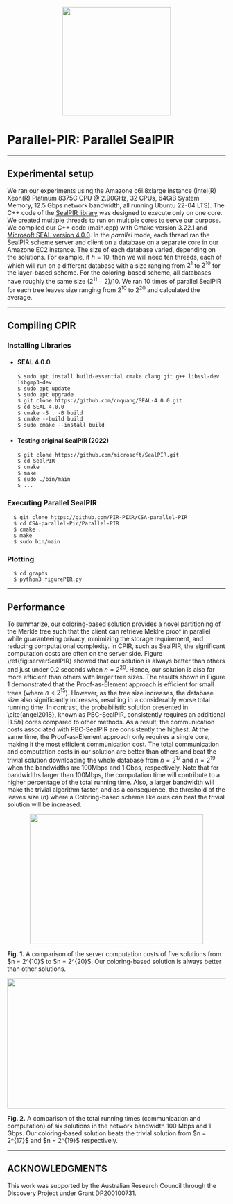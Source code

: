 <p align="center">
  <img width="250" height="250" src="https://github.com/cnquang/testPIR/assets/87842051/fba201f1-3818-4e0b-b0a9-cca7ffd4b74c">
</p>

# Parallel-PIR: Parallel SealPIR

---
## Experimental setup
We ran our experiments using the Amazone c6i.8xlarge instance (Intel(R) Xeon(R) Platinum 8375C CPU @ 2.90GHz, 32 CPUs, 64GiB System Memory, 12.5 Gbps network bandwidth, all running Ubuntu 22-04 LTS). The C++ code of the [SealPIR library](https://github.com/microsoft/SealPIR) was designed to execute only on one core. We created multiple threads to run on multiple cores to serve our purpose. We compiled our C++ code (main.cpp) with Cmake version 3.22.1 and [Microsoft SEAL version 4.0.0](https://github.com/cnquang/SEAL-4.0.0). In the *parallel* mode, each thread ran the SealPIR scheme server and client on a database on a separate core in our Amazone EC2 instance. The size of each database varied, depending on the solutions. For example, if $h = 10$, then we will need ten threads, each of which will run on a different database with a size ranging from $2^{1}$ to $2^{10}$ for the layer-based scheme. For the coloring-based scheme, all databases have roughly the same size $({2^{11} - 2})/10$. We ran 10 times of parallel SealPIR for each tree leaves size ranging from $2^{10}$ to $2^{20}$ and calculated the average.

---
## Compiling CPIR
### Installing Libraries

- #### SEAL 4.0.0
      $ sudo apt install build-essential cmake clang git g++ libssl-dev libgmp3-dev
      $ sudo apt update
      $ sudo apt upgrade
      $ git clone https://github.com/cnquang/SEAL-4.0.0.git
      $ cd SEAL-4.0.0
      $ cmake -S . -B build
      $ cmake --build build
      $ sudo cmake --install build
- #### Testing original SealPIR (2022)
      $ git clone https://github.com/microsoft/SealPIR.git
      $ cd SealPIR
      $ cmake .
      $ make
      $ sudo ./bin/main
      $ ...

### Executing Parallel SealPIR
      $ git clone https://github.com/PIR-PIXR/CSA-parallel-PIR
      $ cd CSA-parallel-Pir/Parallel-PIR
      $ cmake .
      $ make
      $ sudo bin/main
### Plotting
      $ cd graphs
      $ python3 figurePIR.py
---
## Performance
To summarize, our coloring-based solution provides a novel partitioning of the Merkle tree such that the client can retrieve Meklre proof in parallel while guaranteeing privacy, minimizing the storage requirement, and reducing computational complexity. In CPIR, such as SealPIR, the significant computation costs are often on the server side. Figure \ref{fig:serverSealPIR} showed that our solution is always better than others and just under 0.2 seconds when $n = 2^{20}$. Hence, our solution is also far more efficient than others with larger tree sizes. The results shown in Figure 1 demonstrated that the Proof-as-Element approach is efficient for small trees (where $n < 2^{15}$). However, as the tree size increases, the database size also significantly increases, resulting in a considerably worse total running time.
In contrast, the probabilistic solution presented in \cite{angel2018}, known as PBC-SealPIR, consistently requires an additional $\lceil 1.5h \rceil$ cores compared to other methods. As a result, the communication costs associated with PBC-SealPIR are consistently the highest. At the same time, the Proof-as-Element approach only requires a single core, making it the most efficient communication cost. The total communication and computation costs in our solution are better than others and beat the trivial solution downloading the whole database from $n = 2^{17}$ and $n = 2^{19}$ when the bandwidths are 100Mbps and 1 Gbps, respectively. Note that for bandwidths larger than 100Mbps, the computation time will contribute to a higher percentage of the total running time. Also, a larger bandwidth will make the trivial algorithm faster, and as a consequence, the threshold of the leaves size $(n)$ where a Coloring-based scheme like ours can beat the trivial solution will be increased. 

<p align="center">
  <img width="400" height="300" src="https://github.com/cnquang/testCSA/assets/87842051/24111ba5-e493-49a4-ab65-cec3c02c2ca7">
</p>
<strong> Fig. 1.</strong> A comparison of the server computation costs of five solutions from $n = 2^{10}$ to $n = 2^{20}$. Our coloring-based solution is always better than other solutions.

<p align="center">
  <img width="800" height="300" src="https://github.com/cnquang/testCSA/assets/87842051/276bd6fb-7954-4baf-9c78-0cd9de97d11f"> 
</p>
<strong> Fig. 2.</strong> A comparison of the total running times (communication and computation) of six solutions in the network bandwidth 100 Mbps and 1 Gbps. Our coloring-based solution beats the trivial solution from $n = 2^{17}$ and $n = 2^{19}$ respectively.

---
## ACKNOWLEDGMENTS
This work was supported by the Australian Research Council through the Discovery Project under Grant DP200100731.
